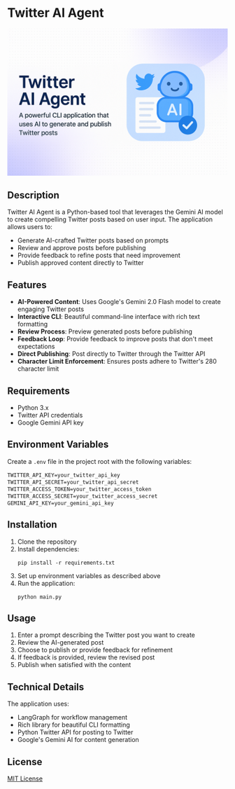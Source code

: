 # Twitter AI Agent

![Twitter AI Agent](public/twitter_agent.png)

## Description

Twitter AI Agent is a Python-based tool that leverages the Gemini AI model to create compelling Twitter posts based on user input. The application allows users to:

- Generate AI-crafted Twitter posts based on prompts
- Review and approve posts before publishing
- Provide feedback to refine posts that need improvement
- Publish approved content directly to Twitter

## Features

- **AI-Powered Content**: Uses Google's Gemini 2.0 Flash model to create engaging Twitter posts
- **Interactive CLI**: Beautiful command-line interface with rich text formatting
- **Review Process**: Preview generated posts before publishing
- **Feedback Loop**: Provide feedback to improve posts that don't meet expectations
- **Direct Publishing**: Post directly to Twitter through the Twitter API
- **Character Limit Enforcement**: Ensures posts adhere to Twitter's 280 character limit

## Requirements

- Python 3.x
- Twitter API credentials
- Google Gemini API key

## Environment Variables

Create a `.env` file in the project root with the following variables:
```
TWITTER_API_KEY=your_twitter_api_key
TWITTER_API_SECRET=your_twitter_api_secret
TWITTER_ACCESS_TOKEN=your_twitter_access_token
TWITTER_ACCESS_SECRET=your_twitter_access_secret
GEMINI_API_KEY=your_gemini_api_key
```

## Installation

1. Clone the repository
2. Install dependencies:
   ```
   pip install -r requirements.txt
   ```
3. Set up environment variables as described above
4. Run the application:
   ```
   python main.py
   ```

## Usage

1. Enter a prompt describing the Twitter post you want to create
2. Review the AI-generated post
3. Choose to publish or provide feedback for refinement
4. If feedback is provided, review the revised post
5. Publish when satisfied with the content

## Technical Details

The application uses:
- LangGraph for workflow management
- Rich library for beautiful CLI formatting
- Python Twitter API for posting to Twitter
- Google's Gemini AI for content generation

## License

[MIT License](LICENSE)
